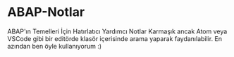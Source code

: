 # ABAP-Notlar
ABAP'ın Temelleri İçin Hatırlatıcı Yardımcı Notlar
Karmaşık ancak Atom veya VSCode gibi bir editörde klasör içerisinde arama yaparak faydanılabilir. En azından ben öyle kullanıyorum :) 